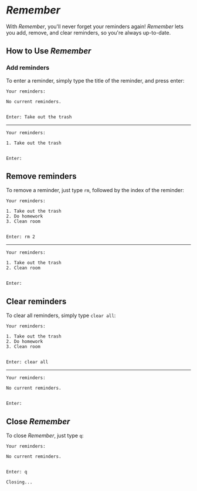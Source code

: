 # *Remember*

With *Remember*, you'll never forget your reminders again! *Remember* lets you add, remove, and clear reminders, so you're always up-to-date.


## How to Use *Remember*


### Add reminders

To enter a reminder, simply type the title of the reminder, and press enter: 

```
Your reminders:

No current reminders.


Enter: Take out the trash 
```
***
```
Your reminders:

1. Take out the trash


Enter:
```

## Remove reminders

To remove a reminder, just type `rm`, followed by the index of the reminder:

```
Your reminders:

1. Take out the trash
2. Do homework
3. Clean room


Enter: rm 2
```
***
```
Your reminders:

1. Take out the trash
2. Clean room


Enter:
```

## Clear reminders

To clear all reminders, simply type `clear all`:

```
Your reminders:

1. Take out the trash
2. Do homework
3. Clean room


Enter: clear all
```
***
```
Your reminders:

No current reminders.


Enter: 
```

## Close *Remember*

To close *Remember*, just type `q`:

```
Your reminders:

No current reminders.


Enter: q

Closing...
```
